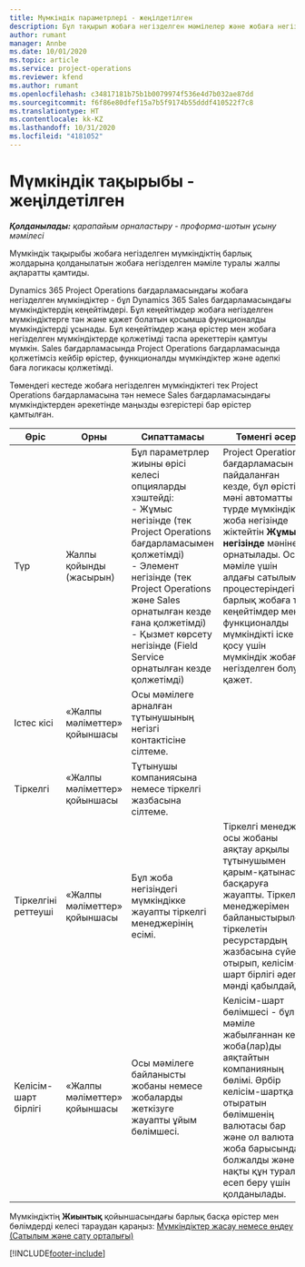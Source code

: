 ```yaml
---
title: Мүмкіндік параметрлері - жеңілдетілген
description: Бұл тақырып жобаға негізделген мәмілелер және жобаға негізделген мүмкіндіктер туралы ақпарат береді.
author: rumant
manager: Annbe
ms.date: 10/01/2020
ms.topic: article
ms.service: project-operations
ms.reviewer: kfend
ms.author: rumant
ms.openlocfilehash: c34817181b75b1b0079974f536e4d7b032ae87dd
ms.sourcegitcommit: f6f86e80dfef15a7b5f9174b55dddf410522f7c8
ms.translationtype: HT
ms.contentlocale: kk-KZ
ms.lasthandoff: 10/31/2020
ms.locfileid: "4181052"
---
```

# <a name="opportunity-header---lite"></a>Мүмкіндік тақырыбы - жеңілдетілген

_**Қолданылады:** қарапайым орналастыру - проформа-шотын ұсыну мәмілесі_

Мүмкіндік тақырыбы жобаға негізделген мүмкіндіктің барлық жолдарына қолданылатын жобаға негізделген мәміле туралы жалпы ақпаратты қамтиды.

Dynamics 365 Project Operations бағдарламасындағы жобаға негізделген мүмкіндіктер - бұл Dynamics 365 Sales бағдарламасындағы мүмкіндіктердің кеңейтімдері. Бұл кеңейтімдер жобаға негізделген мүмкіндіктерге тән және қажет болатын қосымша функционалды мүмкіндіктерді ұсынады. Бұл кеңейтімдер жаңа өрістер мен жобаға негізделген мүмкіндіктерде қолжетімді таспа әрекеттерін қамтуы мүмкін. Sales бағдарламасында Project Operations бағдарламасында қолжетімсіз кейбір өрістер, функционалды мүмкіндіктер және әдепкі баға логикасы қолжетімді.

Төмендегі кестеде жобаға негізделген мүмкіндіктегі тек Project Operations бағдарламасына тән немесе Sales бағдарламасындағы мүмкіндіктерден әрекетінде маңызды өзгерістері бар өрістер қамтылған.

| **Өріс** | **Орны** | **Сипаттамасы** | **Төменгі әсер** |
| --- | --- | --- | --- |
| Түр | Жалпы қойынды (жасырын) | Бұл параметрлер жиыны өрісі келесі опцияларды хэштейді:</br>- Жұмыс негізінде (тек Project Operations бағдарламасымен қолжетімді)</br>- Элемент негізінде (тек Project Operations және Sales орнатылған кезде ғана қолжетімді)</br>- Қызмет көрсету негізінде (Field Service орнатылған кезде қолжетімді) | Project Operations бағдарламасын пайдаланған кезде, бұл өрістің мәні автоматты түрде мүмкіндікті жоба негізінде жіктейтін **Жұмыс негізінде** мәніне орнатылады. Осы мәміле үшін алдағы сатылым процестеріндегі барлық жобаға тән кеңейтімдер мен функционалды мүмкіндікті іске қосу үшін мүмкіндік жобаға негізделген болуы қажет. |
| Істес кісі | «Жалпы мәліметтер» қойыншасы | Осы мәмілеге арналған тұтынушының негізгі контактісіне сілтеме. | |
| Тіркелгі | «Жалпы мәліметтер» қойыншасы | Тұтынушы компаниясына немесе тіркелгі жазбасына сілтеме. | |
| Тіркелгіні реттеуші | «Жалпы мәліметтер» қойыншасы | Бұл жоба негізіндегі мүмкіндікке жауапты тіркелгі менеджерінің есімі. | Тіркелгі менеджері осы жобаны аяқтау арқылы тұтынушымен қарым-қатынасты басқаруға жауапты. Тіркелгі менеджерімен байланыстырылған тіркелетін ресурстардың жазбасына сүйене отырып, келісім-шарт бірлігі әдепкі мәнді қабылдайды. |
| Келісім-шарт бірлігі | «Жалпы мәліметтер» қойыншасы | Осы мәмілеге байланысты жобаны немесе жобаларды жеткізуге жауапты ұйым бөлімшесі. | Келісім-шарт бөлімшесі - бұл мәміле жабылғаннан кейін жоба(лар)ды аяқтайтын компанияның бөлімі. Әрбір келісім-шартқа отыратын бөлімшенің валютасы бар және ол валюта жоба барысында болжалды және нақты құн туралы есеп беру үшін қолданылады. |

Мүмкіндіктің **Жиынтық** қойыншасындағы барлық басқа өрістер мен бөлімдерді келесі тараудан қараңыз: [Мүмкіндіктер жасау немесе өңдеу (Сатылым және сату орталығы)](https://docs.microsoft.com/dynamics365/sales-enterprise/create-edit-opportunity-sales)


[!INCLUDE[footer-include](../../includes/footer-banner.md)]
